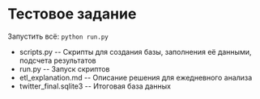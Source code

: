 # Тестовое задание

Запустить всё:
`python run.py`

- scripts.py -- Скрипты для создания базы, заполнения её данными, подсчета результатов
- run.py -- Запуск скриптов
- etl_explanation.md -- Описание решения для ежедневного анализа
- twitter_final.sqlite3 -- Итоговая база данных